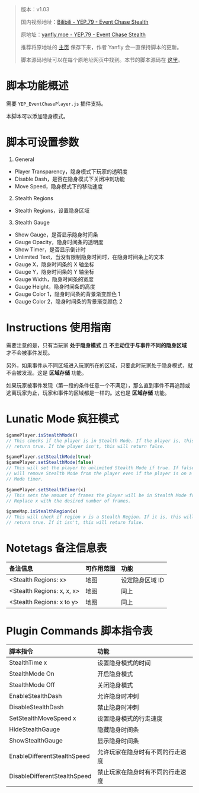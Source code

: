> 版本：v1.03
>
> 国内视频地址：[Bilibili - YEP.79 - Event Chase Stealth](https://www.bilibili.com/video/av3174787/#page=84)
>
> 原地址：[yanfly.moe - YEP.79 - Event Chase Stealth](http://yanfly.moe/2016/03/05/yep-79-event-chase-stealth/)
> 
> 推荐将原地址的 [主页](http://yanfly.moe/yep/) 保存下来，作者 Yanfly 会一直保持脚本的更新。
> 
> 脚本源码地址可以在每个原地址网页中找到。本节的脚本源码在 [这里](https://www.dropbox.com/s/ppbnkeftgpwh447/YEP_X_EventChaseStealth.js?dl=0)。

# 脚本功能概述

需要 `YEP_EventChasePlayer.js` 插件支持。

本脚本可以添加隐身模式。

# 脚本可设置参数

1. General

- Player Transparency，隐身模式下玩家的透明度
- Disable Dash，是否在隐身模式下关闭冲刺功能
- Move Speed，隐身模式下的移动速度

2. Stealth Regions

- Stealth Regions，设置隐身区域

3. Stealth Gauge

- Show Gauge，是否显示隐身时间条
- Gauge Opacity，隐身时间条的透明度
- Show Timer，是否显示倒计时
- Unlimited Text，当没有限制隐身时间时，在隐身时间条上的文本
- Gauge X，隐身时间条的 X 轴坐标
- Gauge Y，隐身时间条的 Y 轴坐标
- Gauge Width，隐身时间条的宽度
- Gauge Height，隐身时间条的高度
- Gauge Color 1，隐身时间条的背景渐变颜色 1
- Gauge Color 2，隐身时间条的背景渐变颜色 2

# Instructions 使用指南

需要注意的是，只有当玩家 **处于隐身模式** 且 **不主动位于与事件不同的隐身区域** 才不会被事件发现。

另外，如果事件从不同区域进入玩家所在的区域，只要此时玩家处于隐身模式，就不会被发现。这是 **区域存储** 功能。

如果玩家被事件发现（第一段的条件任意一个不满足），那么直到事件不再追踪或逃离玩家为止，玩家和事件的区域都是一样的。这也是 **区域存储** 功能。

# Lunatic Mode 疯狂模式

```JavaScript
$gamePlayer.isStealthMode()
// This checks if the player is in Stealth Mode. If the player is, this will
// return true. If the player isn't, this will return false.

$gamePlayer.setStealthMode(true)
$gamePlayer.setStealthMode(false)
// This will set the player to unlimited Stealth Mode if true. If false, this
// will remove Stealth Mode from the player even if the player is on a Stealth
// Mode timer.

$gamePlayer.setStealthTimer(x)
// This sets the amount of frames the player will be in Stealth Mode for.
// Replace x with the desired number of frames.

$gameMap.isStealthRegion(x)
// This will check if region x is a Stealth Region. If it is, this will
// return true. If it isn't, this will return false.
```

# Notetags 备注信息表

备注信息|可作用范围|功能
:-|:-|:-
&lt;Stealth Regions: x>|地图|设定隐身区域 ID
&lt;Stealth Regions: x, x, x>|地图|同上
&lt;Stealth Regions: x to y>|地图|同上

# Plugin Commands 脚本指令表

脚本指令|功能
:-|:-
StealthTime x            |设置隐身模式的时间
StealthMode On            |开启隐身模式
StealthMode Off          |关闭隐身模式
EnableStealthDash         |允许隐身时冲刺
DisableStealthDash|禁止隐身时冲刺
SetStealthMoveSpeed x|设置隐身模式的行走速度
HideStealthGauge|隐藏隐身时间条
ShowStealthGauge|显示隐身时间条
EnableDifferentStealthSpeed|允许玩家在隐身时有不同的行走速度
DisableDifferentStealthSpeed|禁止玩家在隐身时有不同的行走速度
